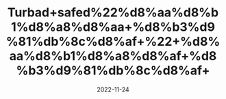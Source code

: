 ---
title: 'Turbad+safed%22%d8%aa%d8%b1%d8%a8%d8%aa+%d8%b3%d9%81%db%8c%d8%af+%22+%d8%aa%d8%b1%d8%a8%d8%af+%d8%b3%d9%81%db%8c%d8%af+'
date: '2022-11-24' 
metatag: '' 
inventory: '0' 
draft: false 
# meta description 
shortDescripton: ''
description: 'Herbs+%d8%ac%da%91%db%8c+%d8%a8%d9%88%d9%b9%db%8c'
longdescription: ''
tags: ''
brand: ''
subCategory: ''
unit: '50 gm-Pk'
sellCount: '0'
featured: False
# product Price
price: '50.0'
# Product Short Description
shortDescription: ''
productID: '909AE4AD-A847-ED11-996A-005056B3A416'
type: 'products'
category: 'Herbs+%d8%ac%da%91%db%8c+%d8%a8%d9%88%d9%b9%db%8c' 
thumnailproduct: 'https://eraconnect.blob.core.windows.net/product-images/aminsaddiquidawakhana/a22918eb-8c48-4fe7-9341-36d288a6ad3c.webp' 
images:
  - image: 'https://eraconnect.blob.core.windows.net/product-images/aminsaddiquidawakhana/a22918eb-8c48-4fe7-9341-36d288a6ad3c.webp'  
Variants:
---